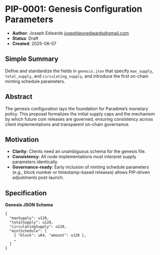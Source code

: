 <!-- PIP-0001: Genesis Configuration Parameters -->
# PIP-0001: Genesis Configuration Parameters

- **Author**: Joseph Edwards <josephleonedwards@gmail.com>  
- **Status**: Draft  
- **Created**: 2025-08-07  

## Simple Summary
Define and standardize the fields in `genesis.json` that specify `max_supply`, `total_supply`, and `circulating_supply`, and introduce the first on-chain minting schedule parameters.

## Abstract
The genesis configuration lays the foundation for Paradime’s monetary policy. This proposal formalizes the initial supply caps and the mechanism by which future coin releases are governed, ensuring consistency across client implementations and transparent on-chain governance.

## Motivation
- **Clarity**: Clients need an unambiguous schema for the genesis file.  
- **Consistency**: All node implementations must interpret supply parameters identically.  
- **Governance-ready**: Early inclusion of minting schedule parameters (e.g., block number or timestamp-based releases) allows PIP-driven adjustments post-launch.

## Specification
**Genesis JSON Schema**  
   ```jsonc
   {
     "maxSupply": u128,
     "totalSupply": u128,
     "circulatingSupply": u128,
     "mintSchedule": [
       { "block": u64, "amount": u128 },
       …
     ]
   }
